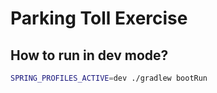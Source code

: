 # Parking Toll Exercise


## How to run in dev mode?
```bash
SPRING_PROFILES_ACTIVE=dev ./gradlew bootRun
```
